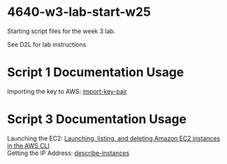 # 4640-w3-lab-start-w25

Starting script files for the week 3 lab.

See D2L for lab instructions

# Script 1 Documentation Usage
Importing the key to AWS:
[import-key-pair](https://awscli.amazonaws.com/v2/documentation/api/latest/reference/ec2/import-key-pair.html)

# Script 3 Documentation Usage
Launching the EC2:
[Launching, listing, and deleting Amazon EC2 instances in the AWS CLI](https://docs.aws.amazon.com/cli/v1/userguide/cli-services-ec2-instances.html)\
Getting the IP Address:
[describe-instances](https://docs.aws.amazon.com/cli/latest/reference/ec2/describe-instances.html)
